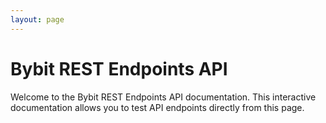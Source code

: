 ```yaml
---
layout: page
---
```


# Bybit REST Endpoints API

Welcome to the Bybit REST Endpoints API documentation. This interactive documentation allows you to test API endpoints directly from this page.

<InteractiveBybitRestEndpointsAPI />

<script setup>
import InteractiveBybitRestEndpointsAPI from '../../.vitepress/theme/components/InteractiveBybitRestEndpointsAPI.vue'
</script>